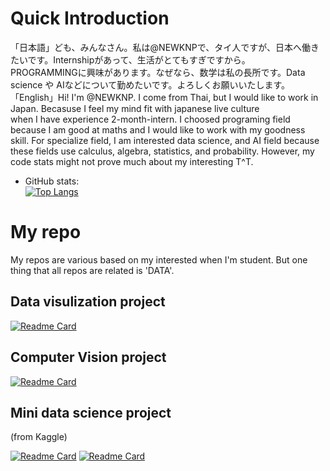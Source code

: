 # Quick Introduction
  「日本語」ども、みんなさん。私は@NEWKNPで、タイ人ですが、日本へ働きたいです。Internshipがあって、生活がとてもすぎですから。  
    PROGRAMMINGに興味があります。なぜなら、数学は私の長所です。Data science や AIなどについて勤めたいです。よろしくお願いいたします。  
  「English」Hi! I'm @NEWKNP. I come from Thai, but I would like to work in Japan. Becasuse I feel my mind fit with japanese live culture  
    when I have experience 2-month-intern. I choosed programing field because I am good at maths and I would like to work with my goodness skill.
    For specialize field, I am interested data science, and AI field because these fields use calculus, algebra, statistics, and probability.
    However, my code stats might not prove much about my interesting T^T.  
 
* GitHub stats:  
[![Top Langs](https://github-readme-stats.vercel.app/api/top-langs/?username=NEWKNP&layout=compact)](https://github.com/NEWKNP/github-readme-stats)

# My repo
  My repos are various based on my interested when I'm student. But one thing that all repos are related is 'DATA'.  
  
## Data visulization project
[![Readme Card](https://github-readme-stats.vercel.app/api/pin/?username=NEWKNP&repo=TPMAP)](https://github.com/NEWKNP/TPMAP)

## Computer Vision project
[![Readme Card](https://github-readme-stats.vercel.app/api/pin/?username=NEWKNP&repo=senior_project)](https://github.com/NEWKNP/senior_project)

## Mini data science project
(from Kaggle)  

[![Readme Card](https://github-readme-stats.vercel.app/api/pin/?username=NEWKNP&repo=Mental-Health-in-Tech-Survey-classification)](https://github.com/NEWKNP/Mental-Health-in-Tech-Survey-classification)
[![Readme Card](https://github-readme-stats.vercel.app/api/pin/?username=NEWKNP&repo=Wine_Review)](https://github.com/NEWKNP/Wine_Review)
